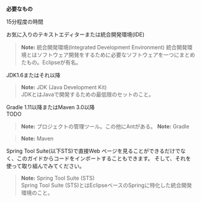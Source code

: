 **必要なもの**

15分程度の時間

お気に入りのテキストエディターまたは統合開発環境(IDE)
> __Note:__ 統合開発環境(Integrated Development Environment)
> 統合開発環境とはソフトウェア開発をするために必要なソフトウェアを一つにまとめたもの。Eclipseが有名。

JDK1.6またはそれ以降  
> __Note:__ JDK (Java Development Kit)  
> JDKとはJavaで開発するための最低限のセットのこと。

Gradle 1.11以降またはMaven 3.0以降  
TODO
> __Note:__ プロジェクトの管理ツール。この他にAntがある。 
> __Note:__ Gradle  

> __Note:__ Maven  

Spring Tool Suite(以下STS)で直接Web ページを見ることができるだけでなく、このガイドからコードをインポートすることもできます。
そして、それを使って取り組んでみてください。
> __Note:__ Spring Tool Suite (STS)  
> Spring Tool Suite (STS)とはEclipseベースのSpringに特化した統合開発環境のこと。
